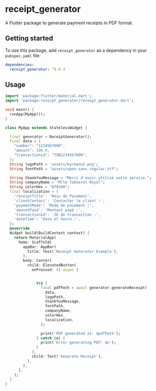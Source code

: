 <!--
This README describes the package. If you publish this package to pub.dev,
this README's contents appear on the landing page for your package.

For information about how to write a good package README, see the guide for
[writing package pages](https://dart.dev/guides/libraries/writing-package-pages).

For general information about developing packages, see the Dart guide for
[creating packages](https://dart.dev/guides/libraries/create-library-packages)
and the Flutter guide for
[developing packages and plugins](https://flutter.dev/developing-packages).
-->

# receipt_generator

A Flutter package to generate payment receipts in PDF format.

## Getting started

To use this package, add `receipt_generator` as a dependency in your `pubspec.yaml` file:

```yaml
dependencies:
  receipt_generator: ^0.0.3
```

## Usage

```dart
import 'package:flutter/material.dart';
import 'package:receipt_generator/receipt_generator.dart';

void main() {
  runApp(MyApp());
}

class MyApp extends StatelessWidget {

  final generator = ReceiptGenerator();
  final data = {
    "number": "1234567890",
    "amount": 100.0,
    "transactionid": "TXN1234567890",
  };
  String logoPath = 'assets/kyrmann2.png';
  String fontPath = "assets/open-sans.regular.ttf";

  String thankYouMessage = "Merci d'avoir utilisé notre service.";
  String companyName = "Mlle Tabooret Royal";
  String colorHex = "bf8100";
  final localization = {
    'receiptTitle': 'Reçu de Paiement',
    'clientContact': 'Contacter le client :',
    'paymentMode': 'Mode de paiement :',
    'amountPaid': 'Montant payé :',
    'transactionId': 'ID de transaction :',
    'dateTime': 'Date et heure :',
  };
  @override
  Widget build(BuildContext context) {
    return MaterialApp(
      home: Scaffold(
        appBar: AppBar(
          title: Text('Receipt Generator Example'),
        ),
        body: Center(
          child: ElevatedButton(
            onPressed: () async {


              try {
                final pdfPath = await generator.generateReceipt(
                  data,
                  logoPath,
                  thankYouMessage,
                  fontPath,
                  companyName,
                  colorHex,
                  localization,
                );

                print('PDF generated at: $pdfPath');
              } catch (e) {
                print('Error generating PDF: $e');
              }
            },
            child: Text('Generate Receipt'),
          ),
        ),
      ),
    );
  }
}
```
